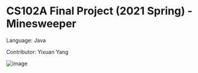 # CS102A Final Project (2021 Spring) - Minesweeper

Language: Java

Contributor: Yixuan Yang

![image](https://github.com/user-attachments/assets/a0841a78-f17b-4606-bb8c-739ded3cd8fe)
